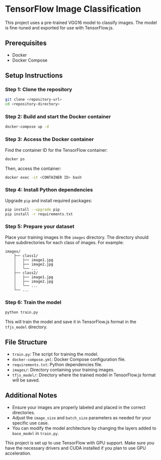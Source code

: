 # TensorFlow Image Classification

This project uses a pre-trained VGG16 model to classify images. The model is fine-tuned and exported for use with TensorFlow.js.

## Prerequisites

- Docker
- Docker Compose

## Setup Instructions

### Step 1: Clone the repository

```bash
git clone <repository-url>
cd <repository-directory>
```

### Step 2: Build and start the Docker container

```bash
docker-compose up -d
```

### Step 3: Access the Docker container

Find the container ID for the TensorFlow container:

```bash
docker ps
```

Then, access the container:

```bash
docker exec -it <CONTAINER ID> bash
```

### Step 4: Install Python dependencies

Upgrade `pip` and install required packages:

```bash
pip install --upgrade pip
pip install -r requirements.txt
```

### Step 5: Prepare your dataset

Place your training images in the `images` directory. The directory should have subdirectories for each class of images. For example:

```
images/
    ├── class1/
    │   ├── image1.jpg
    │   ├── image2.jpg
    │   └── ...
    ├── class2/
    │   ├── image1.jpg
    │   ├── image2.jpg
    │   └── ...
    └── ...
```

### Step 6: Train the model

```bash
python train.py
```

This will train the model and save it in TensorFlow.js format in the `tfjs_model` directory.

## File Structure

- `train.py`: The script for training the model.
- `docker-compose.yml`: Docker Compose configuration file.
- `requirements.txt`: Python dependencies file.
- `images/`: Directory containing your training images.
- `tfjs_model/`: Directory where the trained model in TensorFlow.js format will be saved.

## Additional Notes

- Ensure your images are properly labeled and placed in the correct directories.
- Adjust the `image_size` and `batch_size` parameters as needed for your specific use case.
- You can modify the model architecture by changing the layers added to `base_model` in `train.py`.

This project is set up to use TensorFlow with GPU support. Make sure you have the necessary drivers and CUDA installed if you plan to use GPU acceleration.
```